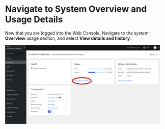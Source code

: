# Navigate to System Overview and Usage Details
Now that you are logged into the Web Console,
Navigate to the system **Overview** usage section, and select **View details and history**.

![Navigate to Software Updates](./assets/Nav-Updates-Perf.png)
